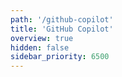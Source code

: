 ```yaml
---
path: '/github-copilot'
title: 'GitHub Copilot'
overview: true
hidden: false
sidebar_priority: 6500
---
```


<pages-in-this-section></pages-in-this-section>

